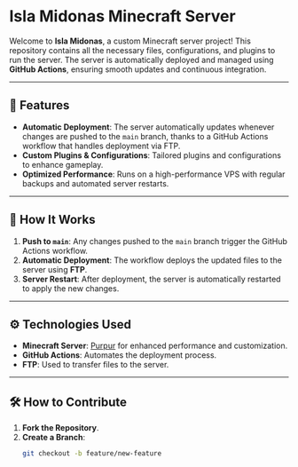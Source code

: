# Isla Midonas Minecraft Server

Welcome to **Isla Midonas**, a custom Minecraft server project! This repository contains all the necessary files, configurations, and plugins to run the server. The server is automatically deployed and managed using **GitHub Actions**, ensuring smooth updates and continuous integration.

---

## 🚀 Features

- **Automatic Deployment**: The server automatically updates whenever changes are pushed to the `main` branch, thanks to a GitHub Actions workflow that handles deployment via FTP.
- **Custom Plugins & Configurations**: Tailored plugins and configurations to enhance gameplay.
- **Optimized Performance**: Runs on a high-performance VPS with regular backups and automated server restarts.

---

## 🔧 How It Works

1. **Push to `main`**: Any changes pushed to the `main` branch trigger the GitHub Actions workflow.
2. **Automatic Deployment**: The workflow deploys the updated files to the server using **FTP**.
3. **Server Restart**: After deployment, the server is automatically restarted to apply the new changes.

---

## ⚙️ Technologies Used

- **Minecraft Server**: [Purpur](https://purpurmc.org) for enhanced performance and customization.
- **GitHub Actions**: Automates the deployment process.
- **FTP**: Used to transfer files to the server.

---

## 🛠️ How to Contribute

1. **Fork the Repository**.
2. **Create a Branch**:
   ```bash
   git checkout -b feature/new-feature
   ```

